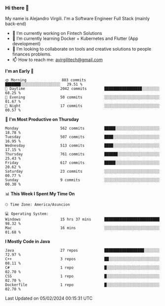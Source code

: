 ### Hi there 👋

My name is Alejandro Virgili. I'm a Software Engineer Full Stack (mainly back-end)


- 🔭 I’m currently working on Fintech Solutions
- 🌱 I’m currently learning Docker + Kubernetes and Flutter (App development)
- 👯 I’m looking to collaborate on tools and creative solutions to people finances problems.
- 📫 How to reach me: avirgilitech@gmail.com
  
<!--START_SECTION:waka-->
**I'm an Early 🐤** 

```text
🌞 Morning                883 commits         ███████░░░░░░░░░░░░░░░░░░   29.51 % 
🌆 Daytime                2042 commits        █████████████████░░░░░░░░   68.25 % 
🌃 Evening                50 commits          ░░░░░░░░░░░░░░░░░░░░░░░░░   01.67 % 
🌙 Night                  17 commits          ░░░░░░░░░░░░░░░░░░░░░░░░░   00.57 % 
```
📅 **I'm Most Productive on Thursday** 

```text
Monday                   562 commits         █████░░░░░░░░░░░░░░░░░░░░   18.78 % 
Tuesday                  507 commits         ████░░░░░░░░░░░░░░░░░░░░░   16.95 % 
Wednesday                513 commits         ████░░░░░░░░░░░░░░░░░░░░░   17.15 % 
Thursday                 761 commits         ██████░░░░░░░░░░░░░░░░░░░   25.43 % 
Friday                   617 commits         █████░░░░░░░░░░░░░░░░░░░░   20.62 % 
Saturday                 23 commits          ░░░░░░░░░░░░░░░░░░░░░░░░░   00.77 % 
Sunday                   9 commits           ░░░░░░░░░░░░░░░░░░░░░░░░░   00.30 % 
```


📊 **This Week I Spent My Time On** 

```text
🕑︎ Time Zone: America/Asuncion

💻 Operating System: 
Windows                  15 hrs 37 mins      █████████████████████████   98.32 % 
Mac                      16 mins             ░░░░░░░░░░░░░░░░░░░░░░░░░   01.68 % 
```

**I Mostly Code in Java** 

```text
Java                     27 repos            ██████████████████░░░░░░░   72.97 % 
C++                      3 repos             ██░░░░░░░░░░░░░░░░░░░░░░░   08.11 % 
C#                       1 repo              █░░░░░░░░░░░░░░░░░░░░░░░░   02.70 % 
CSS                      1 repo              █░░░░░░░░░░░░░░░░░░░░░░░░   02.70 % 
Dockerfile               1 repo              █░░░░░░░░░░░░░░░░░░░░░░░░   02.70 % 
```




 Last Updated on 05/02/2024 00:15:31 UTC
<!--END_SECTION:waka-->
